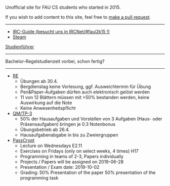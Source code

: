 Unofficial site for FAU CS students who started in 2015.

If you wish to add content to this site, feel free to [make a pull request](https://github.com/yawkat/faui2k15.de).

---

- [IRC-Guide (besucht uns in IRCNet/#faui2k15 !)](https://fsi.cs.fau.de/dw/kontakt/irc)
- [Steam](http://steamcommunity.com/groups/faui)

[Studienführer](http://www.informatik.fau.de/studium/Studienfuehrer_inf.pdf)

---

Bachelor-Regelstudienzeit vorbei, schon fertig?

---

- [RE](https://www.cs1.tf.fau.de/teaching/courses/lv_id/41390433)
  - Übungen ab 30.4.
  - Bergdienstag keine Vorlesung, ggf. Ausweichtermin für Übung
  - Pen&Paper-Aufgaben dürfen auch elektronisch gelöst werden
  - 11 von 12 Blättern müssen mit >50% bestanden werden, keine Auswirkung auf die Note
  - Keine Anwesenheitspflicht
- [QM/TP-3](https://www.studon.fau.de/crs2533037.html)
  - 50% der Hausaufgaben und Vorstellen von 3 Aufgaben (Haus- oder Präsensaufgaben) bringen je 0.3 Notenbonus
  - Übungsbetrieb ab 26.4.
  - Hausaufgabenabgabe in bis zu Zweiergruppen
- [PassCrypt](https://www.studon.fau.de/studon/goto.php?target=crs_2501357)
  - Lecture on Wednesdays E2.11
  - Exercises on Fridays (only on select weeks, 4 times) H17
  - Programming in teams of 2-3, Papers individually
  - Projects / Papers will be assigned on 2019-06-28
  - Presentation / Exam date: 2019-10-02
  - Grading: 50% Presentation of the paper 50% presentation of the programming task 